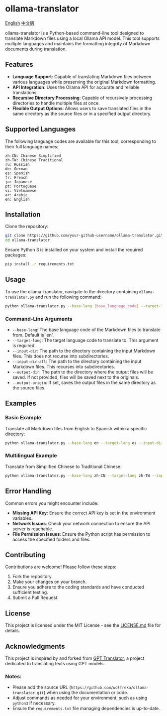 # ollama-translator
[English](./README-EN.md) [中文版](./README_CN.md)

ollama-translator is a Python-based command-line tool designed to translate Markdown files using a local Ollama API model. This tool supports multiple languages and maintains the formatting integrity of Markdown documents during translation.

## Features

- **Language Support**: Capable of translating Markdown files between various languages while preserving the original Markdown formatting.
- **API Integration**: Uses the Ollama API for accurate and reliable translations.
- **Recursive Directory Processing**: Capable of recursively processing directories to handle multiple files at once.
- **Flexible Output Options**: Allows users to save translated files in the same directory as the source files or in a specified output directory.

## Supported Languages

The following language codes are available for this tool, corresponding to their full language names:

```plaintext
zh-CN: Chinese Simplified
zh-TW: Chinese Traditional
ru: Russian
de: German
es: Spanish
fr: French
ja: Japanese
pt: Portuguese
vi: Vietnamese
ar: Arabic
en: English
```

## Installation

Clone the repository:

```bash
git clone https://github.com/your-github-username/ollama-translator.git
cd ollama-translator
```

Ensure Python 3 is installed on your system and install the required packages:

```bash
pip install -r requirements.txt
```

## Usage

To use the ollama-translator, navigate to the directory containing `ollama-translator.py` and run the following command:

```bash
python ollama-translator.py --base-lang [base_language_code] --target-lang [target_language_code] --input-dir [input_directory] [--output-dir [output_directory]]
```

### Command-Line Arguments

- `--base-lang`: The base language code of the Markdown files to translate from. Default is 'en'.
- `--target-lang`: The target language code to translate to. This argument is required.
- `--input-dir`: The path to the directory containing the input Markdown files. This does not recurse into subdirectories.
- `--input-dir-all`: The path to the directory containing the input Markdown files. This recurses into subdirectories.
- `--output-dir`: The path to the directory where the output files will be saved. If not provided, files will be saved next to the originals.
- `--output-origin`: If set, saves the output files in the same directory as the source files.

## Examples

### Basic Example
Translate all Markdown files from English to Spanish within a specific directory:

```bash
python ollama-translator.py --base-lang en --target-lang es --input-dir /path/to/input --output-dir /path/to/output
```

### Multilingual Example
Translate from Simplified Chinese to Traditional Chinese:

```bash
python ollama-translator.py --base-lang zh-CN --target-lang zh-TW --input-dir /path/to/input --output-dir /path/to/output
```

## Error Handling

Common errors you might encounter include:

- **Missing API Key**: Ensure the correct API key is set in the environment variables.
- **Network Issues**: Check your network connection to ensure the API server is reachable.
- **File Permission Issues**: Ensure the Python script has permission to access the specified folders and files.

## Contributing

Contributions are welcome! Please follow these steps:

1. Fork the repository.
2. Make your changes on your branch.
3. Ensure you adhere to the coding standards and have conducted sufficient testing.
4. Submit a Pull Request.

## License

This project is licensed under the MIT License - see the [LICENSE.md](LICENSE.md) file for details.
## Acknowledgments

This project is inspired by and forked from [GPT Translator](https://github.com/daqing/gpt-translator), a project dedicated to translating texts using GPT models.

### Notes:
- Please add the source URL (`https://github.com/wolfreka/ollama-translator.git`) when using the documentation or code.
- Adjust commands as needed for your environment, such as using `python3` if necessary.
- Ensure the `requirements.txt` file managing dependencies is up-to-date.

